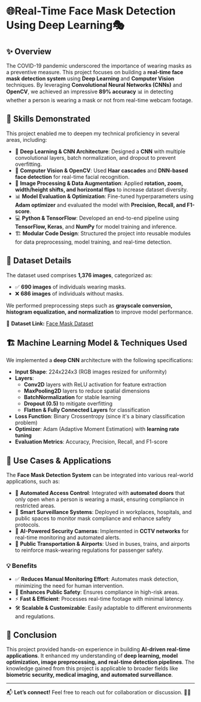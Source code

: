 # 🌐Real-Time Face Mask Detection Using Deep Learning🎭

## ✨ Overview
The COVID-19 pandemic underscored the importance of wearing masks as a preventive measure. This project focuses on building a **real-time face mask detection system** using **Deep Learning** and **Computer Vision** techniques. By leveraging **Convolutional Neural Networks (CNNs)** and **OpenCV**, we achieved an impressive **89% accuracy** 📊 in detecting whether a person is wearing a mask or not from real-time webcam footage.

## 🚀 Skills Demonstrated
This project enabled me to deepen my technical proficiency in several areas, including:

- 🧠 **Deep Learning & CNN Architecture**: Designed a **CNN** with multiple convolutional layers, batch normalization, and dropout to prevent overfitting.
- 🎥 **Computer Vision & OpenCV**: Used **Haar cascades** and **DNN-based face detection** for real-time facial recognition.
- 🔄 **Image Processing & Data Augmentation**: Applied **rotation, zoom, width/height shifts, and horizontal flips** to increase dataset diversity.
- 📊 **Model Evaluation & Optimization**: Fine-tuned hyperparameters using **Adam optimizer** and evaluated the model with **Precision, Recall, and F1-score**.
- 💻 **Python & TensorFlow**: Developed an end-to-end pipeline using **TensorFlow, Keras**, and **NumPy** for model training and inference.
- 🏗 **Modular Code Design**: Structured the project into reusable modules for data preprocessing, model training, and real-time detection.

## 📂 Dataset Details
The dataset used comprises **1,376 images**, categorized as:
- ✅ **690 images** of individuals wearing masks.
- ❌ **686 images** of individuals without masks.

We performed preprocessing steps such as **grayscale conversion, histogram equalization, and normalization** to improve model performance.

🔗 **Dataset Link:** [Face Mask Dataset](https://www.kaggle.com/datasets/vijaykumar1799/face-mask-detection)

## 🏗 Machine Learning Model & Techniques Used
We implemented a **deep CNN** architecture with the following specifications:

- **Input Shape**: 224x224x3 (RGB images resized for uniformity)
- **Layers**:
  - **Conv2D** layers with ReLU activation for feature extraction
  - **MaxPooling2D** layers to reduce spatial dimensions
  - **BatchNormalization** for stable learning
  - **Dropout (0.5)** to mitigate overfitting
  - **Flatten & Fully Connected Layers** for classification
- **Loss Function**: Binary Crossentropy (since it's a binary classification problem)
- **Optimizer**: Adam (Adaptive Moment Estimation) with **learning rate tuning**
- **Evaluation Metrics**: Accuracy, Precision, Recall, and F1-score

## 🔧 Use Cases & Applications
The **Face Mask Detection System** can be integrated into various real-world applications, such as:

- 🚪 **Automated Access Control**: Integrated with **automated doors** that only open when a person is wearing a mask, ensuring compliance in restricted areas.
- 🏢 **Smart Surveillance Systems**: Deployed in workplaces, hospitals, and public spaces to monitor mask compliance and enhance safety protocols.
- 🎥 **AI-Powered Security Cameras**: Implemented in **CCTV networks** for real-time monitoring and automated alerts.
- 🚆 **Public Transportation & Airports**: Used in buses, trains, and airports to reinforce mask-wearing regulations for passenger safety.

### 💡 Benefits
- ✅ **Reduces Manual Monitoring Effort**: Automates mask detection, minimizing the need for human intervention.
- 🎯 **Enhances Public Safety**: Ensures compliance in high-risk areas.
- ⚡ **Fast & Efficient**: Processes real-time footage with minimal latency.
- 🛠 **Scalable & Customizable**: Easily adaptable to different environments and regulations.

## 🎯 Conclusion
This project provided hands-on experience in building **AI-driven real-time applications**. It enhanced my understanding of **deep learning, model optimization, image preprocessing, and real-time detection pipelines**. The knowledge gained from this project is applicable to broader fields like **biometric security, medical imaging, and automated surveillance**.

---
📬 **Let’s connect!** Feel free to reach out for collaboration or discussion. 👨‍💻
